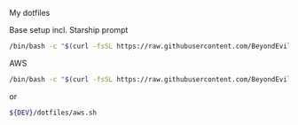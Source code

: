 My dotfiles

Base setup incl. Starship prompt

```sh
/bin/bash -c "$(curl -fsSL https://raw.githubusercontent.com/BeyondEvil/dotfiles/master/base.sh)"
```

AWS

```sh
/bin/bash -c "$(curl -fsSL https://raw.githubusercontent.com/BeyondEvil/dotfiles/master/aws.sh)"
```

or

```sh
${DEV}/dotfiles/aws.sh
```
